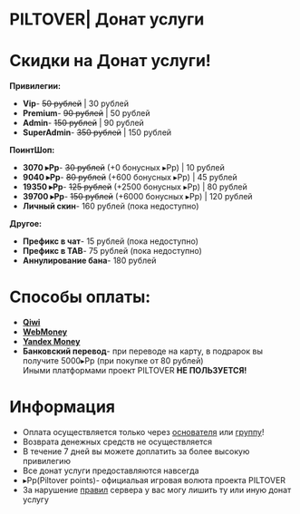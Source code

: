 # PILTOVER| Донат услуги
# Скидки на Донат услуги! 
**Привилегии:** 
- **Vip**- ~~50 рублей~~         | 30 рублей 
- **Premium**- ~~90 рублей~~     | 50 рублей
- **Admin**- ~~150 рублей~~      | 90 рублей
- **SuperAdmin**- ~~350 рублей~~ | 150 рублей

**ПоинтШоп:** 
- **3070 ▸Pp**- ~~30 рублей~~     (+0 бонусных ▸Pp)    | 10 рублей
- **9040 ▸Pp**- ~~80 рублей~~     (+600 бонусных ▸Pp)  | 45 рублей
- **19350 ▸Pp**- ~~125 рублей~~   (+2500 бонусных ▸Pp) | 80 рублей
- **39700 ▸Pp**- ~~150 рублей~~   (+6000 бонусных ▸Pp) | 120 рублей
- **Личный скин**- 160 рублей (пока недоступно)

**Другое:** 
- **Префикс в чат**- 15 рублей (пока недоступно) 
- **Префикс в TAB**- 75 рублей (пока недоступно)
- **Аннулирование бана**- 180 рублей

# Способы оплаты:
- **[Qiwi](https://qiwi.com/)**
- **[WebMoney](https://www.webmoney.ru/rus/)**
- **[Yandex Money](https://money.yandex.ru/actions)**
- **Банковский перевод**- при переводе на карту, в подрарок вы получите 5000▸Pp (при покупке от 80 рублей)
<br> Иными платформами проект PILTOVER **НЕ ПОЛЬЗУЕТСЯ!**

# Информация 
- Оплата осуществляется только через [основателя](https://vk.com/oleg_volkov_ru) или [группу](https://vk.com/piltoverim)!
- Возврата денежных средств не осуществляется 
- В течение 7 дней вы можете доплатить за более высокую привилегию 
- Все донат услуги предоставляются навсегда 
- ▸Pp(Piltover points)- официальая игровая волюта проекта PILTOVER 
- За нарушение [правил](https://github.com/SirShaco/PILTOVER/blob/master/rule..) сервера у вас могу лишить ту или иную донат услугу

 

